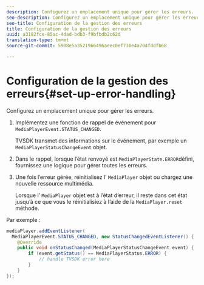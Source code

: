 ```yaml
---
description: Configurez un emplacement unique pour gérer les erreurs.
seo-description: Configurez un emplacement unique pour gérer les erreurs.
seo-title: Configuration de la gestion des erreurs
title: Configuration de la gestion des erreurs
uuid: a3182fce-85ac-4dad-bdb3-f9bfbdb2c62d
translation-type: tm+mt
source-git-commit: 5908e5a3521966496aeec0ef730e4a704fddfb68

---
```



# Configuration de la gestion des erreurs{#set-up-error-handling}

Configurez un emplacement unique pour gérer les erreurs.

1. Implémentez une fonction de rappel de événement pour `MediaPlayerEvent.STATUS_CHANGED`.

   TVSDK transmet des informations sur le événement, par exemple un `MediaPlayerStatusChangeEvent` objet.
1. Dans le rappel, lorsque l’état renvoyé est `MediaPlayerState.ERROR`défini, fournissez une logique pour gérer toutes les erreurs.
1. Une fois l’erreur gérée, réinitialisez l’ `MediaPlayer` objet ou chargez une nouvelle ressource multimédia.

   Lorsque l’ `MediaPlayer` objet est à l’état d’erreur, il reste dans cet état jusqu’à ce que vous le réinitialisiez à l’aide de la `MediaPlayer.reset` méthode.

<!--<a id="example_49FF225E92EA494AA06B2E5F26101F4C"></a>-->

Par exemple :

```java
mediaPlayer.addEventListener( 
  MediaPlayerEvent.STATUS_CHANGED, new StatusChangedEventListener() { 
    @Override 
    public void onStatusChanged(MediaPlayerStatusChangeEvent event) { 
        if (event.getStatus() == MediaPlayerStatus.ERROR) { 
            // handle TVSDK error here 
        } 
    } 
});
```

